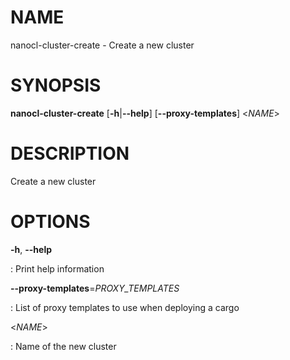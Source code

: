 NAME
====

nanocl-cluster-create - Create a new cluster

SYNOPSIS
========

**nanocl-cluster-create** \[**-h**\|**\--help**\]
\[**\--proxy-templates**\] \<*NAME*\>

DESCRIPTION
===========

Create a new cluster

OPTIONS
=======

**-h**, **\--help**

:   Print help information

**\--proxy-templates**=*PROXY\_TEMPLATES*

:   List of proxy templates to use when deploying a cargo

\<*NAME*\>

:   Name of the new cluster
